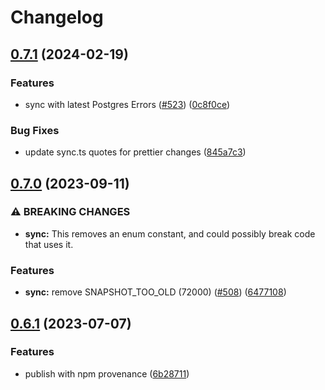 # Changelog

## [0.7.1](https://github.com/nihalgonsalves/pg-error-enum/compare/pg-error-enum-v0.7.0...pg-error-enum-v0.7.1) (2024-02-19)


### Features

* sync with latest Postgres Errors ([#523](https://github.com/nihalgonsalves/pg-error-enum/issues/523)) ([0c8f0ce](https://github.com/nihalgonsalves/pg-error-enum/commit/0c8f0cedf6b3adac63bdae64541e63cd52fa7f28))


### Bug Fixes

* update sync.ts quotes for prettier changes ([845a7c3](https://github.com/nihalgonsalves/pg-error-enum/commit/845a7c34cb9ec9049be545ad7c7963d6964fd83b))

## [0.7.0](https://github.com/nihalgonsalves/pg-error-enum/compare/v0.6.1...v0.7.0) (2023-09-11)


### ⚠ BREAKING CHANGES

* **sync:** This removes an enum constant, and could possibly break code that uses it.

### Features

* **sync:** remove SNAPSHOT_TOO_OLD (72000) ([#508](https://github.com/nihalgonsalves/pg-error-enum/issues/508)) ([6477108](https://github.com/nihalgonsalves/pg-error-enum/commit/64771080dc044beff5a48a123f0e2cd07ffe4ccf))

## [0.6.1](https://github.com/nihalgonsalves/pg-error-enum/compare/v0.6.0...v0.6.1) (2023-07-07)


### Features

* publish with npm provenance ([6b28711](https://github.com/nihalgonsalves/pg-error-enum/commit/6b287114058d58cc5616864eaccd06c516ecbf68))

